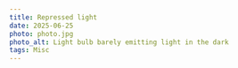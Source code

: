 ```yaml
---
title: Repressed light
date: 2025-06-25
photo: photo.jpg
photo_alt: Light bulb barely emitting light in the dark
tags: Misc
---
```

